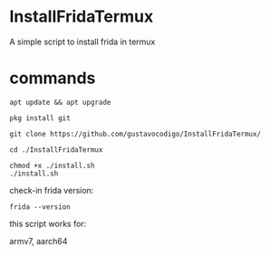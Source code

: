 # InstallFridaTermux
A simple script to install frida in termux

# commands

```
apt update && apt upgrade

pkg install git

git clone https://github.com/gustavocodigo/InstallFridaTermux/

cd ./InstallFridaTermux

chmod +x ./install.sh
./install.sh

```

check-in frida version:

```
frida --version
```


this script works for:

armv7, aarch64
